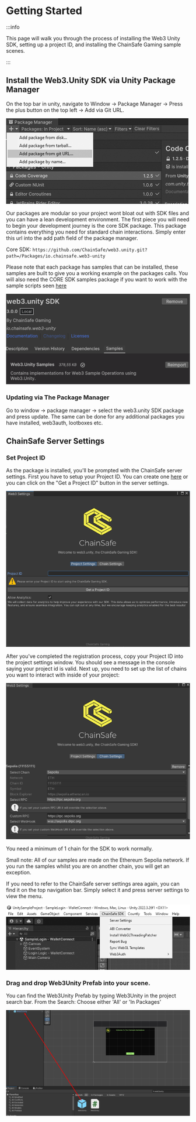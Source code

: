 ﻿---
slug: /current/getting-started
sidebar_position: 1
sidebar_label: Getting Started
---


# Getting Started

:::info

This page will walk you through the process of installing the Web3 Unity SDK, setting up a project ID, and installing the ChainSafe Gaming sample scenes.

:::


## Install the Web3.Unity SDK via Unity Package Manager

On the top bar in unity, navigate to Window → Package Manager → Press the plus button on the top left → Add via Git URL.
   
![](assets/getting-started/package-manager-add-package.png)

Our packages are modular so your project wont bloat out with SDK files and you can have a lean development environment. The first piece you will need to begin your development journey is the core SDK package. This package contains everything you need for standard chain interactions. Simply enter this url into the add path field of the package manager.

Core SDK:
`https://github.com/ChainSafe/web3.unity.git?path=/Packages/io.chainsafe.web3-unity`

Please note that each package has samples that can be installed, these samples are built to give you a working example on the packages calls. You will also need the CORE SDK samples package if you want to work with the sample scripts seen [here](/current/sample-scripts)

![](assets/getting-started/import-samples.png)

### Updating via The Package Manager

Go to window → package manager → select the web3.unity SDK package and press update. The same can be done for any additional packages you have installed, web3auth, lootboxes etc.

## ChainSafe Server Settings

### Set Project ID

As the package is installed, you'll be prompted with the ChainSafe server settings. First you have to setup your Project ID. You can create one [here](https://dashboard.gaming.chainsafe.io/) or you can click on the "Get a Project ID" button in the server settings.

![](assets/getting-started/project-settings.png)

After you've completed the registration process, copy your Project ID into the project settings window. You should see a message in the console saying your project id is valid. 
Next up, you need to set up the list of chains you want to interact with inside of your project:

![](assets/getting-started/chain-settings.png)

You need a minimum of 1 chain for the SDK to work normally.

Small note: All of our samples are made on the Ethereum Sepolia network. If you run the samples whilst you are on another chain, you will get an exception.

If you need to refer to the ChainSafe server settings area again, you can find it on the top navigation bar. Simply select it and press server settings to view the menu.

![](assets/getting-started/project-settings-menu.png)

### Drag and drop Web3Unity Prefab into your scene. 
You can find the Web3Unity Prefab by typing Web3Unity in the project search bar. From the Search: Choose either 'All' or 'In Packages' 

![](assets/getting-started/web3unity-prefab.png)